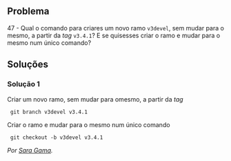 ## Problema

 47 - Qual o comando para criares um novo ramo `v3devel`, sem mudar para o
mesmo, a partir da _tag_ `v3.4.1`? E se quisesses criar o ramo e mudar para o
mesmo num único comando?

## Soluções

### Solução 1

Criar um novo ramo, sem mudar para omesmo, a partir da _tag_
```
 git branch v3devel v3.4.1
```

Criar o ramo e mudar para o mesmo num único comando
```
 git checkout -b v3devel v3.4.1
```

*Por [Sara Gama](https://github.com/serapinta).*
